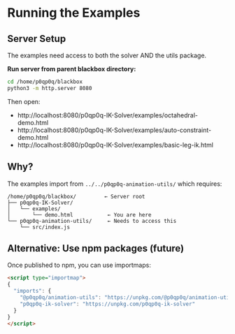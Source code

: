 # Running the Examples

## Server Setup

The examples need access to both the solver AND the utils package.

**Run server from parent blackbox directory:**

```bash
cd /home/p0qp0q/blackbox
python3 -m http.server 8080
```

Then open:
- http://localhost:8080/p0qp0q-IK-Solver/examples/octahedral-demo.html
- http://localhost:8080/p0qp0q-IK-Solver/examples/auto-constraint-demo.html
- http://localhost:8080/p0qp0q-IK-Solver/examples/basic-leg-ik.html

## Why?

The examples import from `../../p0qp0q-animation-utils/` which requires:
```
/home/p0qp0q/blackbox/         ← Server root
├── p0qp0q-IK-Solver/
│   └── examples/
│       └── demo.html           ← You are here
└── p0qp0q-animation-utils/     ← Needs to access this
    └── src/index.js
```

## Alternative: Use npm packages (future)

Once published to npm, you can use importmaps:

```html
<script type="importmap">
{
  "imports": {
    "@p0qp0q/animation-utils": "https://unpkg.com/@p0qp0q/animation-utils",
    "p0qp0q-ik-solver": "https://unpkg.com/p0qp0q-ik-solver"
  }
}
</script>
```

